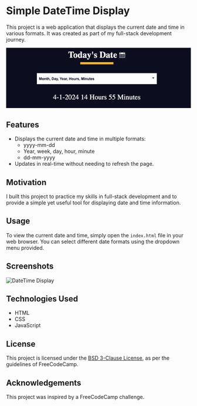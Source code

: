 # Simple DateTime Display

This project is a web application that displays the current date and time in various formats. It was created as part of my full-stack development journey.

![](dateTimeDisplay.png)

## Features

- Displays the current date and time in multiple formats:
  - yyyy-mm-dd
  - Year, week, day, hour, minute
  - dd-mm-yyyy
- Updates in real-time without needing to refresh the page.

## Motivation

I built this project to practice my skills in full-stack development and to provide a simple yet useful tool for displaying date and time information.

## Usage

To view the current date and time, simply open the `index.html` file in your web browser. You can select different date formats using the dropdown menu provided.

## Screenshots

![DateTime Display](screenshots/datetime-display.png)

## Technologies Used

- HTML
- CSS
- JavaScript

## License

This project is licensed under the [BSD 3-Clause License](LICENSE.md), as per the guidelines of FreeCodeCamp.

## Acknowledgements

This project was inspired by a FreeCodeCamp challenge.

